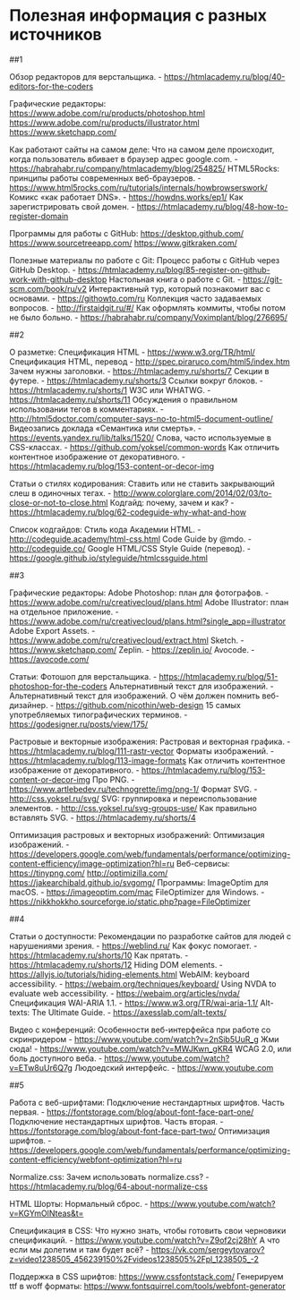 # Полезная информация с разных источников
##1

Обзор редакторов для верстальщика. - https://htmlacademy.ru/blog/40-editors-for-the-coders

Графические редакторы:
https://www.adobe.com/ru/products/photoshop.html
https://www.adobe.com/ru/products/illustrator.html
https://www.sketchapp.com/

Как работают сайты на самом деле:
Что на самом деле происходит, когда пользователь вбивает в браузер адрес google.com. - https://habrahabr.ru/company/htmlacademy/blog/254825/
HTML5Rocks: принципы работы современных веб-браузеров. - https://www.html5rocks.com/ru/tutorials/internals/howbrowserswork/
Комикс «как работает DNS». - https://howdns.works/ep1/
Как зарегистрировать свой домен. - https://htmlacademy.ru/blog/48-how-to-register-domain

Программы для работы с GitHub:
https://desktop.github.com/
https://www.sourcetreeapp.com/
https://www.gitkraken.com/

Полезные материалы по работе с Git:
Процесс работы с GitHub через GitHub Desktop. - https://htmlacademy.ru/blog/85-register-on-github-work-with-github-desktop
Настольная книга о работе с Git. - https://git-scm.com/book/ru/v2
Интерактивный тур, который познакомит вас с основами. - https://githowto.com/ru
Коллекция часто задаваемых вопросов. - http://firstaidgit.ru/#/
Как оформлять коммиты, чтобы потом не было больно. - https://habrahabr.ru/company/Voximplant/blog/276695/

##2

О разметке:
Спецификация HTML - https://www.w3.org/TR/html/
Спецификация HTML, перевод - http://spec.piraruco.com/html5/index.htm
Зачем нужны заголовки. - https://htmlacademy.ru/shorts/7
Секции в футере. - https://htmlacademy.ru/shorts/3
Ссылки вокруг блоков. - https://htmlacademy.ru/shorts/1
W3C или WHATWG. - https://htmlacademy.ru/shorts/11
Обсуждения о правильном использовании тегов в комментариях. - http://html5doctor.com/computer-says-no-to-html5-document-outline/
Видеозапись доклада «Семантика или смерть». - https://events.yandex.ru/lib/talks/1520/
Слова, часто используемые в CSS-классах. - https://github.com/yoksel/common-words
Как отличить контентное изображение от декоративного. - https://htmlacademy.ru/blog/153-content-or-decor-img

Статьи о стилях кодирования:
Ставить или не ставить закрывающий слеш в одиночных тегах. - http://www.colorglare.com/2014/02/03/to-close-or-not-to-close.html
Кодгайд: почему, зачем и как? - https://htmlacademy.ru/blog/62-codeguide-why-what-and-how

Список кодгайдов:
Стиль кода Академии HTML. - http://codeguide.academy/html-css.html
Code Guide by @mdo. - http://codeguide.co/
Google HTML/CSS Style Guide (перевод). - https://google.github.io/styleguide/htmlcssguide.html

##3

Графические редакторы:
Adobe Photoshop: план для фотографов. - https://www.adobe.com/ru/creativecloud/plans.html
Adobe Illustrator: план на отдельное приложение. - https://www.adobe.com/ru/creativecloud/plans.html?single_app=illustrator
Adobe Export Assets. - https://www.adobe.com/ru/creativecloud/extract.html
Sketch. - https://www.sketchapp.com/
Zeplin. - https://zeplin.io/
Avocode. - https://avocode.com/

Статьи:
Фотошоп для верстальщика. - https://htmlacademy.ru/blog/51-photoshop-for-the-coders
Альтернативный текст для изображений. - Альтернативный текст для изображений.
О чём должен помнить веб-дизайнер. - https://github.com/nicothin/web-design
15 самых употребляемых типографических терминов. - https://godesigner.ru/posts/view/175/

Растровые и векторные изображения:
Растровая и векторная графика. - https://htmlacademy.ru/blog/111-rastr-vector
Форматы изображений. - https://htmlacademy.ru/blog/113-image-formats
Как отличить контентное изображение от декоративного. - https://htmlacademy.ru/blog/153-content-or-decor-img
Про PNG. - https://www.artlebedev.ru/technogrette/img/png-1/
Формат SVG. - http://css.yoksel.ru/svg/
SVG: группировка и переиспользование элементов. - http://css.yoksel.ru/svg-groups-use/
Как правильно вставлять SVG. - https://htmlacademy.ru/shorts/4

Оптимизация растровых и векторных изображений:
Оптимизация изображений. - https://developers.google.com/web/fundamentals/performance/optimizing-content-efficiency/image-optimization?hl=ru
Веб-сервисы: 
 https://tinypng.com/
 http://optimizilla.com/
 https://jakearchibald.github.io/svgomg/
Программы:
ImageOptim для macOS. - https://imageoptim.com/mac
FileOptimizer для Windows. - https://nikkhokkho.sourceforge.io/static.php?page=FileOptimizer

##4

Статьи о доступности:
Рекомендации по разработке сайтов для людей с нарушениями зрения. - https://weblind.ru/
Как фокус помогает. - https://htmlacademy.ru/shorts/10
Как прятать. - https://htmlacademy.ru/shorts/12
Hiding DOM elements. - https://allyjs.io/tutorials/hiding-elements.html
WebAIM: keyboard accessibility. - https://webaim.org/techniques/keyboard/
Using NVDA to evaluate web accessibility. - https://webaim.org/articles/nvda/
Спецификация WAI-ARIA 1.1. - https://www.w3.org/TR/wai-aria-1.1/
Alt-texts: The Ultimate Guide. - https://axesslab.com/alt-texts/

Видео с конференций:
Особенности веб-интерфейса при работе со скринридером - https://www.youtube.com/watch?v=2nSib5UuR_g
Жми сюда! - https://www.youtube.com/watch?v=MWJKwn_gKR4
WCAG 2.0, или боль доступного веба. - https://www.youtube.com/watch?v=ETw8uUr6Q7g
Людоедский интерфейс. - https://www.youtube.com

##5

Работа с веб-шрифтами:
Подключение нестандартных шрифтов. Часть первая. - https://fontstorage.com/blog/about-font-face-part-one/
Подключение нестандартных шрифтов. Часть вторая. - https://fontstorage.com/blog/about-font-face-part-two/
Оптимизация шрифтов. - https://developers.google.com/web/fundamentals/performance/optimizing-content-efficiency/webfont-optimization?hl=ru

Normalize.css:
Зачем использовать normalize.css? - https://htmlacademy.ru/blog/64-about-normalize-css

HTML Шорты:
Нормальный сброс. - https://www.youtube.com/watch?v=KGYmOlNteas&t=

Спецификация в CSS:
Что нужно знать, чтобы готовить свои черновики спецификаций. - https://www.youtube.com/watch?v=Z9of2cj28hY
А что если мы долетим и там будет всё? - https://vk.com/sergeytovarov?z=video1238505_456239150%2Fvideos1238505%2Fpl_1238505_-2

Поддержка в CSS шрифтов: https://www.cssfontstack.com/
Генерируем ttf в woff форматы: https://www.fontsquirrel.com/tools/webfont-generator 


